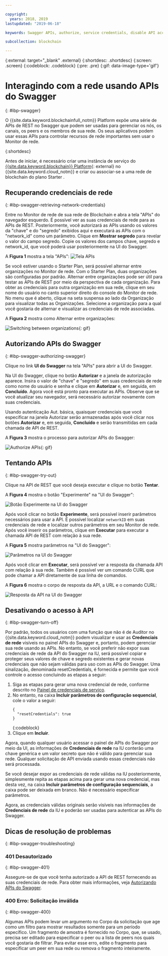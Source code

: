 ```yaml
---

copyright:
  years: 2018, 2019
lastupdated: "2019-06-18"

keywords: Swagger APIs, authorize, service credentials, disable API access, IBM Cloud

subcollection: blockchain

---
```


{:external: target="_blank" .external}
{:shortdesc: .shortdesc}
{:screen: .screen}
{:codeblock: .codeblock}
{:pre: .pre}
{:gif: data-image-type='gif'}

# Interagindo com a rede usando APIs do Swagger
{: #ibp-swagger}

O {{site.data.keyword.blockchainfull_notm}} Platform expõe uma série de APIs de REST no Swagger que podem ser usadas para gerenciar os nós, os canais, os peers e os membros de sua rede. Os seus aplicativos podem usar essas APIs para controlar recursos de rede importantes sem usar o Monitor de rede.

{:shortdesc}

Antes de iniciar, é necessário criar uma instância de serviço do [{{site.data.keyword.blockchain}} Platform](https://cloud.ibm.com/catalog/services/ibm-blockchain-5-prod){: external} no {{site.data.keyword.cloud_notm}} e criar ou associar-se a uma rede de blockchain do plano Starter <!--or Enterprise Plan -->.


## Recuperando credenciais de rede
{: #ibp-swagger-retrieving-network-credentials}

Entre no Monitor de rede de sua rede de Blockchain e abra a tela "APIs" do navegador esquerdo. É possível ver as suas credenciais de rede para as APIs de REST. Posteriormente, você autorizará as APIs usando os valores da "chave" e do "segredo" exibidos aqui e executará as APIs com o "network_id" como um parâmetro. Clique em **Mostrar segredo** para revelar o valor do campo segredo. Copie os valores dos campos chave, segredo e network_id, que você poderá usar posteriormente na UI do Swagger.

A **Figura 1** mostra a tela "APIs":
![Tela APIs](../images/API_screen_starter.png "Tela APIs")

Se você estiver usando o Starter Plan, será possível alternar entre organizações no Monitor de rede. Com o Starter Plan, duas organizações são configuradas por padrão. Alternar entre organizações pode ser útil para testar as APIs de REST por meio da perspectiva de cada organização. Para obter as credenciais para outra organização em sua rede, clique em seu nome do usuário no canto superior direito do console do Monitor de rede. No menu que é aberto, clique na seta suspensa ao lado da Organização para visualizar todas as Organizações. Selecione a organização para a qual você gostaria de alternar e visualizar as credenciais de rede associadas.

A **Figura 2** mostra como Alternar entre organizações:

![Switching between organizations](../images/switch_orgs_starter.gif "Switching between organizations"){: gif}


## Autorizando APIs do Swagger
{: #ibp-swagger-authorizing-swagger}

Clique no link **UI do Swagger** na tela "APIs" para abrir a UI do Swagger.  

Na UI do Swagger, clique no botão **Autorizar** e a janela de autorização aparece. Insira o valor de "chave" e "segredo" em suas credenciais de rede como nome do usuário e senha e clique em **Autorizar** e, em seguida, em **Concluído**. Agora você está pronto para executar as APIs. Observe que se você atualizar seu navegador, será necessário autorizar novamente com suas credenciais.

Usando autenticação Aut. básica, quaisquer credenciais que você especificar na janela Autorizar serão armazenadas após você clicar nos botões **Autorizar** e, em seguida, **Concluído** e serão transmitidas em cada chamada de API de REST.

A **Figura 3** mostra o processo para autorizar APIs do Swagger:

![Authorize APIs](../images/swaggerUIAuthorize.gif "Authorize APIs"){: gif}


## Tentando APIs
{: #ibp-swagger-try-out}

Clique na API de REST que você deseja executar e clique no botão **Tentar**.

A **Figura 4** mostra o botão "Experimente" na "UI do Swagger":

![Botão Experimente na UI do Swagger](../images/swaggerUITryItOut.png "Botão Experimente na UI do Swagger")

Após você clicar no botão **Experimente**, será possível inserir parâmetros necessários para usar a API. É possível localizar `networkID` em suas credenciais de rede e localizar outros parâmetros em seu Monitor de rede. Após você inserir os parâmetros, clique em **Executar** para executar a chamada API de REST com relação à sua rede.

A **Figura 5** mostra parâmetros na "UI do Swagger":

![Parâmetros na UI do Swagger](../images/swaggerUIParams.png "Parâmetros na UI do Swagger")  

Após você clicar em **Executar**, será possível ver a resposta da chamada API com relação à sua rede. Também é possível ver um comando CURL que pode chamar a API diretamente de sua linha de comandos.

A **Figura 6** mostra o corpo de resposta da API, a URL e o comando CURL:

![Resposta da API na UI do Swagger](../images/swaggerUICurlResponse.png "Resposta da API na UI do Swagger")    

## Desativando o acesso à API
{: #ibp-swagger-turn-off}

Por padrão, todos os usuários com uma função que não é de Auditor no {{site.data.keyword.cloud_notm}} podem visualizar e usar as **Credenciais de rede** visíveis no painel APIs do Swagger e, portanto, podem gerenciar sua rede usando as APIs. No entanto, se você preferir não expor suas credenciais de rede da API do Swagger na IU, será possível copiar e proteger seus valores de chave e segredo existentes e gerar novas credenciais que não sejam válidas para uso com as APIs do Swagger. Uma sinalização, denominada resetCredentials, é fornecida e permite que você controle o acesso concluindo as etapas a seguir:

1. Siga as etapas para gerar uma nova credencial de rede, conforme descrito no [Painel de credenciais de serviço](/docs/services/blockchain/howto?topic=blockchain-swagger-network#swagger-network-retrieve-id-token).
2. No entanto, na caixa **Incluir parâmetros de configuração sequencial**, cole o valor a seguir:
   ```
   {
     "resetCredentials": true
   }
   ```
   {:codeblock}
3. Clique em **Incluir**.

Agora, quando qualquer usuário acessar o painel de APIs do Swagger por meio da UI, as informações de **Credenciais de rede** na IU conterão uma chave genérica e um valor secreto que não é válido para gerenciar sua rede. Qualquer solicitação de API enviada usando essas credenciais não será processada.  

Se você desejar expor as credenciais de rede válidas na IU posteriormente, simplesmente repita as etapas acima para gerar uma nova credencial, mas desta vez, na caixa **Incluir parâmetros de configuração sequenciais**, a caixa pode ser deixada em branco. Não é necessário especificar parâmetros.

Agora, as credenciais válidas originais serão visíveis nas informações de **Credenciais de rede** da IU e poderão ser usadas para autenticar as APIs do Swagger.

## Dicas de resolução de problemas
{: #ibp-swagger-troubleshooting}

### 401 Desautorizado  
{: #ibp-swagger-401}

  Assegure-se de que você tenha autorizado a API de REST fornecendo as suas credenciais de rede. Para obter mais informações, veja [Autorizando APIs do Swagger](/docs/services/blockchain/howto?topic=blockchain-ibp-swagger#ibp-swagger-authorizing-swagger).

### 400 Erro: Solicitação inválida
{: #ibp-swagger-400}

  Algumas APIs podem levar um argumento no Corpo da solicitação que age como um filtro para mostrar resultados somente para um período específico. Um fragmento de amostra é fornecido no Corpo, que, se usado, precisa ser editado para especificar o peer ou a lista de peers nos quais você gostaria de filtrar. Para evitar esse erro, edite o fragmento para especificar um peer em sua rede ou remova o fragmento inteiramente.
